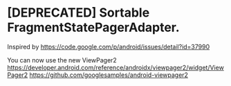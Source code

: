 # [DEPRECATED] Sortable FragmentStatePagerAdapter.

Inspired by https://code.google.com/p/android/issues/detail?id=37990

You can now use the new ViewPager2
https://developer.android.com/reference/androidx/viewpager2/widget/ViewPager2
https://github.com/googlesamples/android-viewpager2
